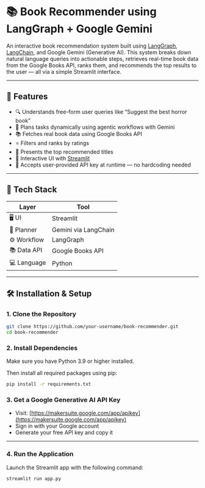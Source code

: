 # 📚 Book Recommender using LangGraph + Google Gemini

An interactive book recommendation system built using [LangGraph](https://github.com/langchain-ai/langgraph), [LangChain](https://github.com/langchain-ai/langchain), and Google Gemini (Generative AI). This system breaks down natural language queries into actionable steps, retrieves real-time book data from the Google Books API, ranks them, and recommends the top results to the user — all via a simple Streamlit interface.

---

## 🚀 Features

- 🔍 Understands free-form user queries like “Suggest the best horror book”
- 🧠 Plans tasks dynamically using agentic workflows with Gemini
- 📚 Fetches real book data using Google Books API
- ⭐ Filters and ranks by ratings
- 🧾 Presents the top recommended titles
- 💬 Interactive UI with [Streamlit](https://streamlit.io)
- 🔐 Accepts user-provided API key at runtime — no hardcoding needed

---

## 🧰 Tech Stack

| Layer       | Tool                         |
|-------------|------------------------------|
| 🖥️ UI        | Streamlit                    |
| 🧠 Planner   | Gemini via LangChain         |
| ⚙️ Workflow  | LangGraph                    |
| 📚 Data API  | Google Books API             |
| 💻 Language  | Python                       |

---

## 🛠️ Installation & Setup

### 1. Clone the Repository

```bash
git clone https://github.com/your-username/book-recommender.git
cd book-recommender
```

### 2. Install Dependencies

Make sure you have Python 3.9 or higher installed.

Then install all required packages using pip:

```bash
pip install -r requirements.txt
```

### 3. Get a Google Generative AI API Key

- Visit: [https://makersuite.google.com/app/apikey](https://makersuite.google.com/app/apikey)
- Sign in with your Google account
- Generate your free API key and copy it

---

### 4. Run the Application

Launch the Streamlit app with the following command:

```bash
streamlit run app.py
```
